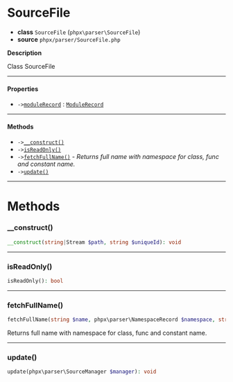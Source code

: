 # SourceFile

- **class** `SourceFile` (`phpx\parser\SourceFile`)
- **source** `phpx/parser/SourceFile.php`

**Description**

Class SourceFile

---

#### Properties

- `->`[`moduleRecord`](#prop-modulerecord) : [`ModuleRecord`](https://github.com/jphp-compiler/jphp/blob/master/exts/jphp-parser-ext/api-docs/classes/phpx/parser/ModuleRecord.md)

---

#### Methods

- `->`[`__construct()`](#method-__construct)
- `->`[`isReadOnly()`](#method-isreadonly)
- `->`[`fetchFullName()`](#method-fetchfullname) - _Returns full name with namespace for class, func and constant name._
- `->`[`update()`](#method-update)

---
# Methods

<a name="method-__construct"></a>

### __construct()
```php
__construct(string|Stream $path, string $uniqueId): void
```

---

<a name="method-isreadonly"></a>

### isReadOnly()
```php
isReadOnly(): bool
```

---

<a name="method-fetchfullname"></a>

### fetchFullName()
```php
fetchFullName(string $name, phpx\parser\NamespaceRecord $namespace, string $useType): string
```
Returns full name with namespace for class, func and constant name.

---

<a name="method-update"></a>

### update()
```php
update(phpx\parser\SourceManager $manager): void
```